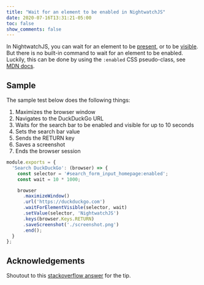 ```yaml
---
title: "Wait for an element to be enabled in NightwatchJS"
date: 2020-07-16T13:31:21-05:00
toc: false
show_comments: false
---
```


In NightwatchJS, you can wait for an element to be [present](https://nightwatchjs.org/api/commands/#waitForElementPresent), or to be [visible](https://nightwatchjs.org/api/commands/#waitForElementVisible). But there is no built-in command to wait for an element to be enabled. Luckily, this can be done by using the `:enabled` CSS pseudo-class, see [MDN docs](https://developer.mozilla.org/en-US/docs/Web/CSS/:enabled).

## Sample

The sample test below does the following things:

1. Maximizes the browser window
1. Navigates to the DuckDuckGo URL
1. Waits for the search bar to be enabled and visible for up to 10 seconds
1. Sets the search bar value
1. Sends the RETURN key
1. Saves a screenshot
1. Ends the browser session

```js
module.exports = {
  'Search DuckDuckGo': (browser) => {
    const selector = '#search_form_input_homepage:enabled';
    const wait = 10 * 1000;

    browser
      .maximizeWindow()
      .url('https://duckduckgo.com')
      .waitForElementVisible(selector, wait)
      .setValue(selector, 'NightwatchJS')
      .keys(browser.Keys.RETURN)
      .saveScreenshot('./screenshot.png')
      .end();
  }
};
```

## Acknowledgements

Shoutout to this [stackoverflow answer](https://stackoverflow.com/a/49897914/11499871) for the tip.
